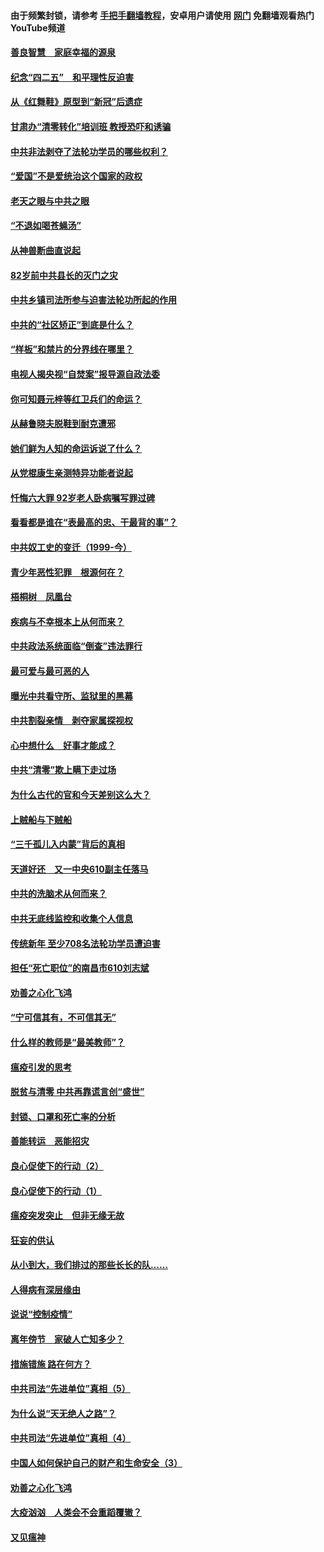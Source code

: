 #### 由于频繁封锁，请参考 [手把手翻墙教程](https://github.com/gfw-breaker/guides/wiki/)，安卓用户请使用 [网门](https://github.com/gfw-breaker/nogfw/blob/master/dl.md?t=04260201) 免翻墙观看热门YouTube频道 

#### [善良智慧　家庭幸福的源泉](../pages/19/423632.md?t=04260201) 

#### [纪念“四二五”　和平理性反迫害](../pages/19/423660.md?t=04260201) 

#### [从《红舞鞋》原型到“新冠”后遗症](../pages/19/423509.md?t=04260201) 

#### [甘肃办“清零转化”培训班 教授恐吓和诱骗](../pages/19/423498.md?t=04260201) 

#### [中共非法剥夺了法轮功学员的哪些权利？](../pages/19/423392.md?t=04260201) 

#### [“爱国”不是爱统治这个国家的政权](../pages/19/423029.md?t=04260201) 

#### [老天之眼与中共之眼](../pages/19/423378.md?t=04260201) 

#### [“不退如喝苍蝇汤”](../pages/19/423287.md?t=04260201) 

#### [从神兽断曲直说起](../pages/19/423201.md?t=04260201) 

#### [82岁前中共县长的灭门之灾](../pages/19/423055.md?t=04260201) 

#### [中共乡镇司法所参与迫害法轮功所起的作用](../pages/19/423064.md?t=04260201) 

#### [中共的“社区矫正”到底是什么？](../pages/19/422870.md?t=04260201) 

#### [“样板”和禁片的分界线在哪里？](../pages/19/422704.md?t=04260201) 

#### [电视人揭央视“自焚案”报导源自政法委](../pages/19/422770.md?t=04260201) 

#### [你可知聂元梓等红卫兵们的命运？](../pages/19/422848.md?t=04260201) 

#### [从赫鲁晓夫脱鞋到耐克遭邪](../pages/19/422826.md?t=04260201) 

#### [她们鲜为人知的命运诉说了什么？](../pages/19/422754.md?t=04260201) 

#### [从党棍康生亲测特异功能者说起](../pages/19/422657.md?t=04260201) 

#### [忏悔六大罪 92岁老人卧病嘱写罪过碑](../pages/19/422750.md?t=04260201) 

#### [看看都是谁在“表最高的忠、干最背的事”？](../pages/19/422703.md?t=04260201) 

#### [中共奴工史的变迁（1999-今）](../pages/19/422656.md?t=04260201) 

#### [青少年恶性犯罪　根源何在？](../pages/19/422449.md?t=04260201) 

#### [梧桐树　凤凰台](../pages/19/422442.md?t=04260201) 

#### [疾病与不幸根本上从何而来？](../pages/19/422438.md?t=04260201) 

#### [中共政法系统面临“倒查”违法罪行](../pages/19/422497.md?t=04260201) 

#### [最可爱与最可恶的人](../pages/19/422448.md?t=04260201) 

#### [曝光中共看守所、监狱里的黑幕](../pages/19/422390.md?t=04260201) 

#### [中共割裂亲情　剥夺家属探视权](../pages/19/422364.md?t=04260201) 

#### [心中想什么　好事才能成？](../pages/19/422318.md?t=04260201) 

#### [中共“清零”欺上瞒下走过场](../pages/19/422306.md?t=04260201) 

#### [为什么古代的官和今天差别这么大？](../pages/19/422228.md?t=04260201) 

#### [上贼船与下贼船](../pages/19/422276.md?t=04260201) 

#### [“三千孤儿入内蒙”背后的真相](../pages/19/422229.md?t=04260201) 

#### [天道好还　又一中央610副主任落马](../pages/19/422155.md?t=04260201) 

#### [中共的洗脑术从何而来？](../pages/19/422154.md?t=04260201) 

#### [中共无底线监控和收集个人信息](../pages/19/422039.md?t=04260201) 

#### [传统新年 至少708名法轮功学员遭迫害](../pages/19/421946.md?t=04260201) 

#### [担任“死亡职位”的南昌市610刘志斌](../pages/19/421957.md?t=04260201) 

#### [劝善之心化飞鸿](../pages/19/421164.md?t=04260201) 

#### [“宁可信其有，不可信其无”](../pages/19/421691.md?t=04260201) 

#### [什么样的教师是“最美教师”？](../pages/19/421755.md?t=04260201) 

#### [瘟疫引发的思考](../pages/19/421594.md?t=04260201) 

#### [脱贫与清零 中共再靠谎言创“盛世”](../pages/19/421590.md?t=04260201) 

#### [封锁、口罩和死亡率的分析](../pages/19/421495.md?t=04260201) 

#### [善能转运　恶能招灾](../pages/19/421334.md?t=04260201) 

#### [良心促使下的行动（2）](../pages/19/421361.md?t=04260201) 

#### [良心促使下的行动（1）](../pages/19/421302.md?t=04260201) 

#### [瘟疫突发突止　但非无缘无故](../pages/19/421281.md?t=04260201) 

#### [狂妄的供认](../pages/19/421199.md?t=04260201) 

#### [从小到大，我们排过的那些长长的队……](../pages/19/421243.md?t=04260201) 

#### [人得病有深层缘由](../pages/19/420864.md?t=04260201) 

#### [说说“控制疫情”](../pages/19/420831.md?t=04260201) 

#### [离年傍节　家破人亡知多少？](../pages/19/420563.md?t=04260201) 

#### [措施错施  路在何方？](../pages/19/420076.md?t=04260201) 

#### [中共司法“先进单位”真相（5）](../pages/19/419453.md?t=04260201) 

#### [为什么说“天无绝人之路”？](../pages/19/419618.md?t=04260201) 

#### [中共司法“先进单位”真相（4）](../pages/19/419452.md?t=04260201) 

#### [中国人如何保护自己的财产和生命安全（3）](../pages/19/419405.md?t=04260201) 

#### [劝善之心化飞鸿](../pages/19/418758.md?t=04260201) 

#### [大疫汹汹　人类会不会重蹈覆辙？](../pages/19/419691.md?t=04260201) 

#### [又见瘟神](../pages/19/419225.md?t=04260201) 

